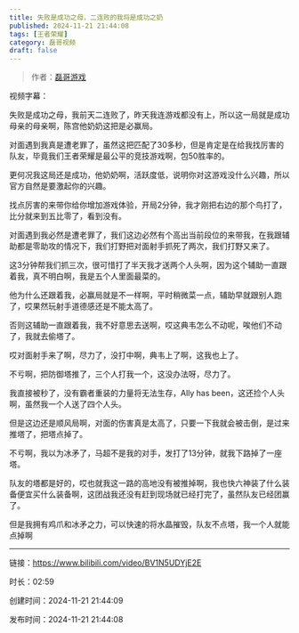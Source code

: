 ```yaml
---
title: 失败是成功之母，二连败的我将是成功之奶
published: 2024-11-21 21:44:08
tags: [王者荣耀]
category: 磊哥视频
draft: false
---
```



> 作者：[磊哥游戏](https://space.bilibili.com/268941858?spm_id_from=333.788.upinfo.head.click)

视频字幕：

失败是成功之母，我前天二连败了，昨天我连游戏都没有上，所以这一局就是成功母亲的母亲啊，陈宫他奶奶这把是必赢局。

对面遇到我真是遭老罪了，虽然这把匹配了30多秒，但是肯定是在给我找厉害的队友，毕竟我们王者荣耀是最公平的竞技游戏啊，包50胜率的。

更何况我这局还是成功，他奶奶啊，活跃度低，说明你对这游戏没什么兴趣，所以官方自然是要激起你的兴趣。

找点厉害的来带你给你增加游戏体验，开局2分钟，我才刚把右边的那个鸟打了，比分就来到五比零了，看到没有。

对面遇到我必然是遭老罪了，我们这边必然有个高出当前段位的来带我，在我跟辅助都是零助攻的情况下，我们打野把对面射手抓死了两次，我们打野又来了。

这3分钟帮我们抓三次，很可惜打了半天我才送两个人头啊，因为这个辅助一直跟着我，真不明白啊，我是五个人里面最菜的。

他为什么还跟着我，必赢局就是不一样啊，平时稍微菜一点，辅助早就跟别人跑了，哎果然玩射手道德感还是不能太高了。

否则这辅助一直跟着我，我不好意思去送啊，哎这典韦怎么不动呢，唉他们不动了，我就去偷塔了。

哎对面射手来了啊，尽力了，没打中啊，典韦上了啊，这我也上了。

不亏啊，把防御塔推了，三个人打我一个，这没办法呀，尽力了。

我直接被秒了，没有霸者重装的力量将无法生存，Ally has been，这还捡个人头啊，虽然我一个人送了四个人头。

但是这边还是顺风局啊，对面的伤害真是太高了，只要一下我就会被击倒，是过来推塔了，把塔点掉了。

不亏啊，我以为冰矛了，马超不是我的对手，发打了13分钟，就我下路掉了一座塔。

队友的塔都是好的，哎也就我这一路的高地没有被推掉啊，我也快六神装了什么装备便宜买什么装备啊，这团战我还没有赶到现场就已经打完了，虽然队友已经团赢了。

但是我拥有鸡爪和冰矛之力，可以快速的将水晶摧毁，队友不点塔，我一个人就能点掉啊

---


链接：https://www.bilibili.com/video/BV1N5UDYjE2E



时长：02:59

创建时间：2024-11-21 21:44:09

发布时间：2024-11-21 21:44:08
